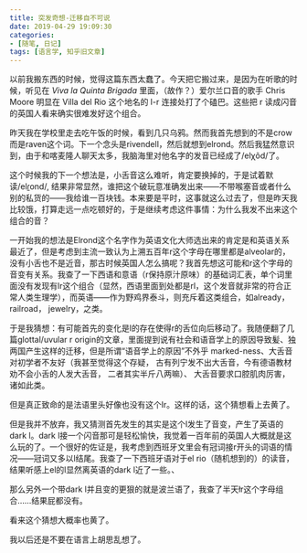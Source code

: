 ```yaml
---
title: 突发奇想-迁移自不可说
date: 2019-04-29 19:09:30
categories: 
- [随笔, 日记]
tags: [语言学, 知乎旧文章]
---
```


以前我搬东西的时候，觉得这篇东西太蠢了。今天把它搬过来，是因为在听歌的时候，听见在 *Viva la Quinta Brigada* 里面，（故作？）爱尔兰口音的歌手 Chris Moore 明显在 Villa del Rio 这个地名的 l-r 连接处打了个磕巴。这些把 r 读成闪音的英国人看来确实很难发好这个组合。

<!--more-->

昨天我在学校里走去吃午饭的时候，看到几只乌鸦。然而我首先想到的不是crow而是raven这个词。下一个念头是rivendell，然后就想到elrond。然后我猛然意识到，由于和喀麦隆人聊天太多，我脑海里对他名字的发音已经成了/el[χ](https://link.zhihu.com/?target=https%3A//en.wikipedia.org/wiki/Voiceless_uvular_fricative)õd/了。

这个时候我的下一个想法是，小舌音这么难听，肯定要换掉的，于是试着默读/el[ɾ](https://link.zhihu.com/?target=https%3A//en.wikipedia.org/wiki/Dental_and_alveolar_flaps)ond/, 结果非常显然，谁把这个破玩意准确发出来——不带喉塞音或者什么别的私货的——我给谁一百块钱。本来要是平时，这事就这么过去了，但是昨天我比较饿，打算走远一点吃顿好的，于是继续考虑这件事情：为什么我发不出来这个组合的音？

一开始我的想法是Elrond这个名字作为英语文化大师选出来的肯定是和英语关系最近了，但是考虑到主流一致认为上溯五百年r这个字母在哪里都是alveolar的，没有小舌也不是近音，那古时候英国人怎么搞呢？我首先想这可能和r这个字母的音变有关系。我查了一下西语和意语（r保持原汁原味）的基础词汇表，单个词里面没有发现有lr这个组合（显然，西语里面到处都是rl，这个发音就非常的符合正常人类生理学），而英语——作为野鸡界泰斗，则充斥着这类组合，如already， railroad， jewelry，之类。

于是我猜想：有可能首先的变化是l的存在使得r的舌位向后移动了。我随便翻了几篇glottal/uvular r origin的文章，里面提到说有社会和语音学上的原因导致髪、独两国产生这样的迁移，但是所谓“语音学上的原因”不外乎 marked-ness、大舌音对初学者不友好（我甚至觉得这个存疑， 古有列宁发不出大舌音，今有德语教材劝不会小舌的人发大舌音， 二者其实半斤八两嘛）、 大舌音要求口腔肌肉厉害，诸如此类。

但是真正致命的是法语里头好像也没有这个lr。这样的话，这个猜想看上去黄了。

但是我并不放弃，我又猜测首先发生的其实是这个l发生了音变，产生了英语的dark l。dark l接一个闪音那可是轻松愉快，我觉着一百年前的英国人大概就是这么玩的了。一个很好的佐证是，我考虑到西班牙文里会有冠词接r开头的词语的情况——冠词又多以l结尾。我查了一下西班牙语对于el rio（随机想到的）的读音，结果听感上el的l显然离英语的dark l近了一些。、

那么另外一个带dark l并且变的更狠的就是波兰语了，我查了半天łr这个字母组合……结果屁都没有。

看来这个猜想大概率也黄了。

我以后还是不要在语言上胡思乱想了。